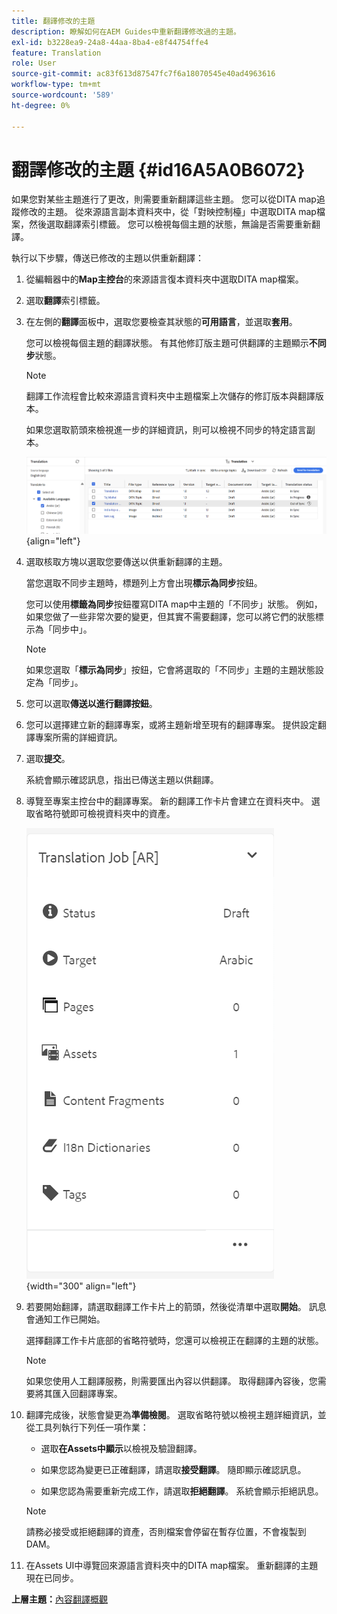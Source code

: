 ```yaml
---
title: 翻譯修改的主題
description: 瞭解如何在AEM Guides中重新翻譯修改過的主題。
exl-id: b3228ea9-24a8-44aa-8ba4-e8f44754ffe4
feature: Translation
role: User
source-git-commit: ac83f613d87547fc7f6a18070545e40ad4963616
workflow-type: tm+mt
source-wordcount: '589'
ht-degree: 0%

---
```


# 翻譯修改的主題 {#id16A5A0B6072}

如果您對某些主題進行了更改，則需要重新翻譯這些主題。 您可以從DITA map追蹤修改的主題。 從來源語言副本資料夾中，從「對映控制檯」中選取DITA map檔案，然後選取翻譯索引標籤。 您可以檢視每個主題的狀態，無論是否需要重新翻譯。

執行以下步驟，傳送已修改的主題以供重新翻譯：

1. 從編輯器中的&#x200B;**Map主控台**&#x200B;的來源語言復本資料夾中選取DITA map檔案。

1. 選取&#x200B;**翻譯**&#x200B;索引標籤。

1. 在左側的&#x200B;**翻譯**&#x200B;面板中，選取您要檢查其狀態的&#x200B;**可用語言**，並選取&#x200B;**套用**。

   您可以檢視每個主題的翻譯狀態。 有其他修訂版主題可供翻譯的主題顯示&#x200B;**不同步**&#x200B;狀態。

   >[!NOTE]
   >
   > 翻譯工作流程會比較來源語言資料夾中主題檔案上次儲存的修訂版本與翻譯版本。

   如果您選取箭頭來檢視進一步的詳細資訊，則可以檢視不同步的特定語言副本。

   ![](images/out-of-sync-uuid-new.png){align="left"}

1. 選取核取方塊以選取您要傳送以供重新翻譯的主題。

   當您選取不同步主題時，標題列上方會出現&#x200B;**標示為同步**&#x200B;按鈕。

   您可以使用&#x200B;**標籤為同步**&#x200B;按鈕覆寫DITA map中主題的「不同步」狀態。  例如，如果您做了一些非常次要的變更，但其實不需要翻譯，您可以將它們的狀態標示為「同步中」。

   >[!NOTE]
   >
   > 如果您選取「**標示為同步**」按鈕，它會將選取的「不同步」主題的主題狀態設定為「同步」。

1. 您可以選取&#x200B;**傳送以進行翻譯按鈕**。

1. 您可以選擇建立新的翻譯專案，或將主題新增至現有的翻譯專案。 提供設定翻譯專案所需的詳細資訊。

1. 選取&#x200B;**提交**。

   系統會顯示確認訊息，指出已傳送主題以供翻譯。

1. 導覽至專案主控台中的翻譯專案。 新的翻譯工作卡片會建立在資料夾中。 選取省略符號即可檢視資料夾中的資產。

   ![](images/incremental-job-new.png){width="300" align="left"}

1. 若要開始翻譯，請選取翻譯工作卡片上的箭頭，然後從清單中選取&#x200B;**開始**。 訊息會通知工作已開始。

   選擇翻譯工作卡片底部的省略符號時，您還可以檢視正在翻譯的主題的狀態。

   >[!NOTE]
   >
   > 如果您使用人工翻譯服務，則需要匯出內容以供翻譯。 取得翻譯內容後，您需要將其匯入回翻譯專案。

1. 翻譯完成後，狀態會變更為&#x200B;**準備檢閱**。 選取省略符號以檢視主題詳細資訊，並從工具列執行下列任一項作業：

   - 選取&#x200B;**在Assets中顯示**&#x200B;以檢視及驗證翻譯。

   - 如果您認為變更已正確翻譯，請選取&#x200B;**接受翻譯**。 隨即顯示確認訊息。

   - 如果您認為需要重新完成工作，請選取&#x200B;**拒絕翻譯**。 系統會顯示拒絕訊息。

   >[!NOTE]
   >
   > 請務必接受或拒絕翻譯的資產，否則檔案會停留在暫存位置，不會複製到DAM。

1. 在Assets UI中導覽回來源語言資料夾中的DITA map檔案。 重新翻譯的主題現在已同步。


**上層主題：**[&#x200B;內容翻譯概觀](translation.md)
